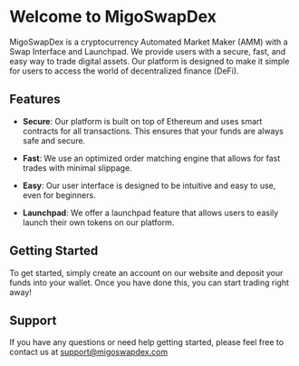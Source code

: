 # Welcome to MigoSwapDex

MigoSwapDex is a cryptocurrency Automated Market Maker (AMM) with a Swap Interface and Launchpad. We provide users with a secure, fast, and easy way to trade digital assets. Our platform is designed to make it simple for users to access the world of decentralized finance (DeFi). 

## Features 

- **Secure**: Our platform is built on top of Ethereum and uses smart contracts for all transactions. This ensures that your funds are always safe and secure. 

- **Fast**: We use an optimized order matching engine that allows for fast trades with minimal slippage. 

- **Easy**: Our user interface is designed to be intuitive and easy to use, even for beginners. 

- **Launchpad**: We offer a launchpad feature that allows users to easily launch their own tokens on our platform. 

 ## Getting Started 

 To get started, simply create an account on our website and deposit your funds into your wallet. Once you have done this, you can start trading right away! 

 ## Support

 If you have any questions or need help getting started, please feel free to contact us at support@migoswapdex.com

